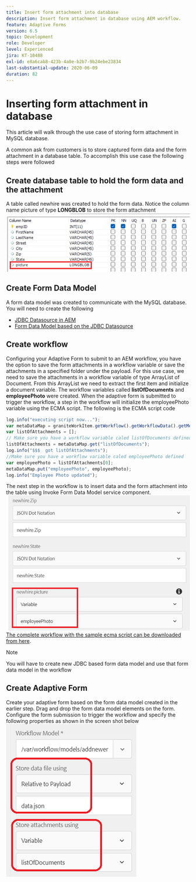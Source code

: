 ```yaml
---
title: Insert form attachment into database
description: Insert form attachment in database using AEM workflow.
feature: Adaptive Forms
version: 6.5
topic: Development
role: Developer
level: Experienced
jira: KT-10488
exl-id: e8a6cab8-423b-4a8e-b2b7-9b24ebe23834
last-substantial-update: 2020-06-09
duration: 82
---
```

# Inserting form attachment in database

This article will walk through the use case of storing form attachment in MySQL database.

A common ask from customers is to store captured form data and the form attachment in a database table.
To accomplish this use case the following steps were followed

## Create database table to hold the form data and the attachment

A table called newhire was created to hold the form data. Notice the column name picture of type **LONGBLOB** to store the form attachment
![table-schema](assets/insert-picture-table.png) 

## Create Form Data Model

A form data model was created to communicate with the MySQL database. You will need to create the following

* [JDBC Datasource in AEM](./data-integration-technical-video-setup.md)
* [Form Data Model based on the JDBC Datasource](./jdbc-data-model-technical-video-use.md) 

## Create workflow

Configuring your Adaptive Form to submit to an AEM workflow, you have the option to save the form attachments in a workflow variable or save the attachments in a specified folder under the payload. For this use case, we need to save the attachments in a workflow variable of type ArrayList of Document. From this ArrayList we need to extract the first item and initialize a document variable. The workflow variables called **listOfDocuments** and **employeePhoto** were created.
When the adaptive form is submitted to trigger the workflow, a step in the workflow will initialize the employeePhoto variable using the ECMA script. The following is the ECMA script code

``` javascript
log.info("executing script now...");
var metaDataMap = graniteWorkItem.getWorkflow().getWorkflowData().getMetaDataMap();
var listOfAttachments = [];
// Make sure you have a workflow variable caled listOfDocuments defined
listOfAttachments = metaDataMap.get("listOfDocuments");
log.info("$$$  got listOfAttachments");
//Make sure you have a workflow variable caled employeePhoto defined
var employeePhoto = listOfAttachments[0];
metaDataMap.put("employeePhoto", employeePhoto);
log.info("Employee Photo updated");

```

The next step in the workflow is to insert data and the form attachment into the table using Invoke Form Data Model service component.
![insert-pic](assets/fdm-insert-pic.png)
[The complete workflow with the sample ecma script can be downloaded from here](assets/add-new-employee.zip).

>[!NOTE]
> You will have to create new JDBC based form data model and use that form data model in the workflow

## Create Adaptive Form 

Create your adaptive form based on the form data model created in the earlier step. Drag and drop the form data model elements on the form. Configure the form submission to trigger the workflow and specify the following properties as shown in the screen shot below
![form-attachments](assets/form-attachments.png)

